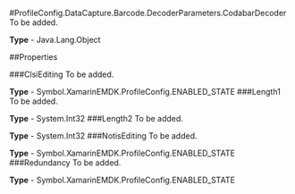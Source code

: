 #ProfileConfig.DataCapture.Barcode.DecoderParameters.CodabarDecoder
To be added.

**Type** - Java.Lang.Object

##Properties

###ClsiEditing
To be added.

**Type** - Symbol.XamarinEMDK.ProfileConfig.ENABLED_STATE
###Length1
To be added.

**Type** - System.Int32
###Length2
To be added.

**Type** - System.Int32
###NotisEditing
To be added.

**Type** - Symbol.XamarinEMDK.ProfileConfig.ENABLED_STATE
###Redundancy
To be added.

**Type** - Symbol.XamarinEMDK.ProfileConfig.ENABLED_STATE



